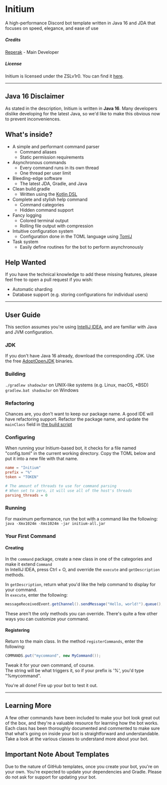 # Initium
A high-performance Discord bot template written in Java 16 and JDA that focuses on speed, elegance, and ease of use

##### Credits
[Reperak](https://github.com/ReperakPro) - Main Developer

##### License
Initium is licensed under the ZSLv1r0. You can find it [here](LICENSE).
____

## Java 16 Disclaimer
As stated in the description, Initium is written in **Java 16**.
Many developers dislike developing for the latest Java, so we'd like to make this obvious now to prevent inconveniences.

## What's inside?
* A simple and performant command parser
  * Command aliases
  * Static permission requirements
* Asynchronous commands
  * Every command runs in its own thread
  * One thread per user limit
* Bleeding-edge software
  * The latest JDA, Gradle, and Java
* Clean build.gradle
  * Written using the [Kotlin DSL](https://docs.gradle.org/current/userguide/kotlin_dsl.html)
* Complete and stylish help command
  * Command categories
  * Hidden command support
* Fancy logging
  * Colored terminal output 
  * Rolling file output with compression
* Intuitive configuration system
  * Configuration done in the TOML language using [TomlJ](https://github.com/tomlj/tomlj)
* Task system
  * Easily define routines for the bot to perform asynchronously

## Help Wanted
If you have the technical knowledge to add these missing features, please feel free to open a pull request if you wish:
* Automatic sharding
* Database support (e.g. storing configurations for individual users)
____

## User Guide
This section assumes you're using [IntelliJ IDEA](https://www.jetbrains.com/idea), and are familiar with Java and JVM configuration.

### JDK
If you don't have Java 16 already, download the corresponding JDK. Use the free [AdoptOpenJDK](https://adoptopenjdk.net/?variant=openjdk16&jvmVariant=hotspot) binaries.

### Building
`./gradlew shadowJar` on UNIX-like systems (e.g. Linux, macOS, *BSD)<br>
`gradlew.bat shadowJar` on Windows

### Refactoring
Chances are, you don't want to keep our package name. A good IDE will have refactoring support.
Refactor the package name, and update the `mainClass` field in [the build script](build.gradle.kts)

### Configuring
When running your Initium-based bot, it checks for a file named "config.toml" in the current working directory. Copy the TOML below and put it into a new file with that name.
```toml
name = "Initium"
prefix = "%"
token = "TOKEN"

# The amount of threads to use for command parsing
# When set to zero, it will use all of the host's threads
parsing_threads = 0
```

### Running
For maximum performance, run the bot with a command like the following:<br>
`java -Xmx1024m -Xms1024m -jar initium-all.jar`

### Your First Command
#### Creating
In the `command` package, create a new class in one of the categories and make it extend `Command`<br>
In IntelliJ IDEA, press Ctrl + O, and override the `execute` and `getDescription` methods.

In `getDescription`, return what you'd like the help command to display for your command.<br>
In `execute`, enter the following:
```java
messageReceivedEvent.getChannel().sendMessage("Hello, world!").queue();
```

These aren't the only methods you can override. There's quite a few other ways you can customize your command.

#### Registering
Return to the main class. In the method `registerCommands`, enter the following:
```java
COMMANDS.put("mycommand", new MyCommand());
```
Tweak it for your own command, of course.<br>
The string will be what triggers it, so if your prefix is '%', you'd type "%mycommand".

You're all done! Fire up your bot to test it out.
____

## Learning More
A few other commands have been included to make your bot look great out of the box,
and they're a valuable resource for learning how the bot works. Each class has been thoroughly documented and commented
to make sure that what's going on inside your bot is straightforward and understandable.
Take a look at the various classes to understand more about your bot.

## Important Note About Templates
Due to the nature of GitHub templates, once you create your bot, you're on your own.
You're expected to update your dependencies and Gradle. Please do not ask for support for updating your bot.
